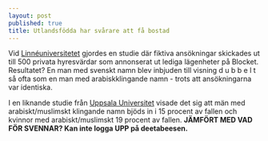 ```yaml
---
layout: post
published: true
title: Utlandsfödda har svårare att få bostad
---
```



Vid [Linnéuniversitetet](http://lnu.se/forskning/forskningsdatabas/publication.aspx?id=4466) gjordes en studie där fiktiva ansökningar skickades ut till 500 privata hyresvärdar som annonserat ut lediga lägenheter på Blocket. Resultatet? En man med svenskt namn blev inbjuden till visning d u b b e l t så ofta som en man med arabiskklingande namn - trots att ansökningarna var identiska.

I en liknande studie från [Uppsala Universitet](https://ezp.sub.su.se/login?url=http://search.ebscohost.com.ezp.sub.su.se/login.aspx?direct=true&db=edselp&AN=S1051137713000582&site=eds-live&scope=site) visade det sig att män med arabiskt/muslimskt klingande namn bjöds in i 15 procent av fallen och kvinnor med arabiskt/muslimskt 19 procent av fallen. **JÄMFÖRT MED VAD FÖR SVENNAR? Kan inte logga UPP på deetabeesen.**
